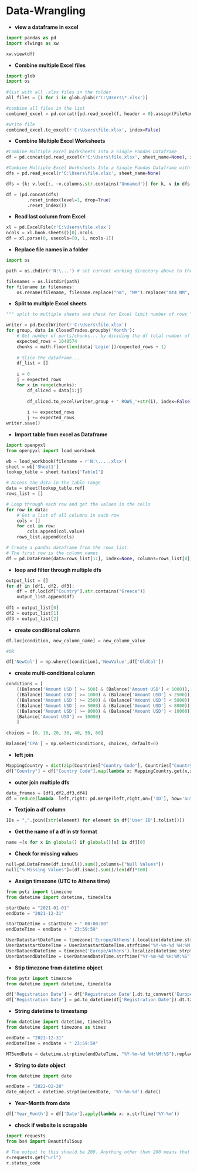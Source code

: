 # Data-Wrangling

- **view a dataframe in excel**

```python
import pandas as pd
import xlwings as xw

xw.view(df)
```

- **Combine multiple Excel files**

```python
import glob
import os
  
#list with all .xlsx files in the folder
all_files = [i for i in glob.glob(r'C:\Users\*.xlsx')]

#combine all files in the list
combined_excel = pd.concat([pd.read_excel(f, header = 0).assign(FileName=os.path.basename(f)) for f in all_files],ignore_index=True)

#write file
combined_excel.to_excel(r'C:\Users\file.xlsx', index=False)
```

- **Combine Multiple Excel Worksheets**

```python
#Combine Multiple Excel Worksheets Into a Single Pandas Dataframe
df = pd.concat(pd.read_excel(r'C:\Users\file.xlsx', sheet_name=None), ignore_index=True)

#Combine Multiple Excel Worksheets Into a Single Pandas Dataframe with a new column for each sheet name
dfs = pd.read_excel(r'C:\Users\file.xlsx', sheet_name=None)

dfs = {k: v.loc[:, ~v.columns.str.contains('Unnamed')] for k, v in dfs.items()}

df = (pd.concat(dfs)
        .reset_index(level=1, drop=True)
        .reset_index())
```

- **Read last column from Excel**

```python
xl = pd.ExcelFile(r'C:\Users\file.xlsx')
ncols = xl.book.sheets()[0].ncols
df = xl.parse(0, usecols=[0, 1, ncols-1])
```

- **Replace file names in a folder**

```python
import os

path = os.chdir(r'N:\...') # set current working directory above to the required path

filenames = os.listdir(path)
for filename in filenames:
    os.rename(filename, filename.replace("nm", "NM").replace("mt4 NM", "NM").replace("mt5 NM", "NM").replace("NM mt4", "NM").replace("NM mt5", "NM"))
```

- **Split to multiple Excel sheets**

```python
""" split to multiple sheets and check for Excel limit number of rows """

writer = pd.ExcelWriter(r'C:\Users\file.xlsx')
for group, data in ClosedTrades.groupby('Month'):
    # Get number of parts/chunks... by dividing the df total number of rows by expected number of rows plus 1
    expected_rows = 1048574
    chunks = math.floor(len(data['Login'])/expected_rows + 1)
    
    # Slice the dataframe...
    df_list = []
    
    i = 0
    j = expected_rows
    for x in range(chunks):
        df_sliced = data[i:j]
        
        df_sliced.to_excel(writer,group + ' ROWS_'+str(i), index=False)
        
        i += expected_rows
        j += expected_rows
writer.save()
```
- **Import table from excel as Dataframe**

```python
import openpyxl
from openpyxl import load_workbook

wb = load_workbook(filename = r'N:\.....xlsx')
sheet = wb['Sheet1']
lookup_table = sheet.tables['Table1']

# Access the data in the table range
data = sheet[lookup_table.ref]
rows_list = []

# Loop through each row and get the values in the cells
for row in data:
    # Get a list of all columns in each row
    cols = []
    for col in row:
        cols.append(col.value)
    rows_list.append(cols)

# Create a pandas dataframe from the rows_list.
# The first row is the column names
df = pd.DataFrame(data=rows_list[1:], index=None, columns=rows_list[0])
```

- **loop and filter through multiple dfs**

```python
output_list = []
for df in [df1, df2, df3]:
    df = df.loc[df["Country"].str.contains("Greece")]
    output_list.append(df)
  
df1 = output_list[0]
df2 = output_list[1]  
df3 = output_list[2]
```
- **create conditional column**

```python
df.loc[condition, new_column_name] = new_column_value

#OR

df['NewCol'] = np.where((condition),'NewValue',df['OldCol'])
```

- **create multi-conditional column**

```python
conditions = [
    ((Balance['Amount USD'] >= 500) & (Balance['Amount USD'] < 1000)),
    ((Balance['Amount USD'] >= 1000) & (Balance['Amount USD'] < 2500)),
    ((Balance['Amount USD'] >= 2500) & (Balance['Amount USD'] < 5000)),
    ((Balance['Amount USD'] >= 5000) & (Balance['Amount USD'] < 8000)),
    ((Balance['Amount USD'] >= 8000) & (Balance['Amount USD'] < 10000)),
    (Balance['Amount USD'] >= 10000)
    ] 
      
choices = [0, 10, 20, 30, 40, 50, 60]

Balance['CPA'] = np.select(conditions, choices, default=0)
```

- **left join**

```python
MappingCountry = dict(zip(Countries["Country Code"], Countries["Country"]))
df["Country"] = df["Country Code"].map(lambda x: MappingCountry.get(x,x))
```

- **outer join multiple dfs**

```python
data_frames = [df1,df2,df3,df4]
df = reduce(lambda  left,right: pd.merge(left,right,on=['ID'], how='outer'), data_frames).fillna(0)
```

- **Textjoin a df column**

```python
IDs = ",".join([str(element) for element in df['User ID'].tolist()])
```

- **Get the name of a df in str format**

```python
name =[x for x in globals() if globals()[x] is df][0]
```

- **Check for missing values**

```python
null=pd.DataFrame(df.isnull().sum(),columns=["Null Values"])
null["% Missing Values"]=(df.isna().sum()/len(df)*100)
```

- **Assign timezone (UTC to Athens time)**

```python
from pytz import timezone
from datetime import datetime, timedelta

startDate = "2021-01-01" 
endDate = "2021-12-31"

startDateTime = startDate + " 00:00:00"
endDateTime = endDate + " 23:59:59"

UserDatastartDateTime = timezone('Europe/Athens').localize(datetime.strptime(startDateTime, "%Y-%m-%d %H:%M:%S")).astimezone(timezone('UTC'))
UserDatastartDateTime = UserDatastartDateTime.strftime("%Y-%m-%d %H:%M:%S")
UserDataendDateTime = timezone('Europe/Athens').localize(datetime.strptime(endDateTime, "%Y-%m-%d %H:%M:%S")).astimezone(timezone('UTC'))
UserDataendDateTime = UserDataendDateTime.strftime("%Y-%m-%d %H:%M:%S")
```

- **Stip timezone from datetime object**

```python
from pytz import timezone
from datetime import datetime, timedelta

df['Registration Date'] = df['Registration Date'].dt.tz_convert('Europe/Athens')
df['Registration Date'] = pd.to_datetime(df['Registration Date']).dt.tz_localize(None)
```
- **String datetime to timestamp**

```python
from datetime import datetime, timedelta
from datetime import timezone as timez

endDate = "2021-12-31"
endDateTime = endDate + " 23:59:59"

MT5endDate = datetime.strptime(endDateTime, "%Y-%m-%d %H:%M:%S").replace(tzinfo = timez.utc).timestamp()
```

- **String to date object**

```python
from datetime import date

endDate = "2022-02-28"
date_object = datetime.strptime(endDate, '%Y-%m-%d').date()
```

- **Year-Month from date**

```python
df['Year_Month'] = df['Date'].apply(lambda x: x.strftime('%Y-%m'))
```

- **check if website is scrapable**

```python
import requests
from bs4 import BeautifulSoup 

# The output to this should be 200. Anything other than 200 means that the website your trying to scrape either does not allow web scraping or allows partially.
r=requests.get("url")
r.status_code
```
